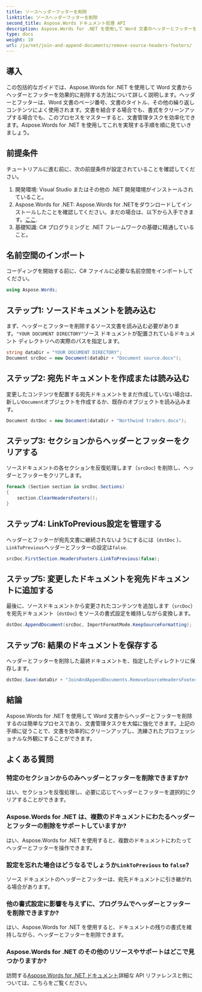 ```yaml
---
title: ソースヘッダーフッターを削除
linktitle: ソースヘッダーフッターを削除
second_title: Aspose.Words ドキュメント処理 API
description: Aspose.Words for .NET を使用して Word 文書のヘッダーとフッターを削除する方法を学びます。ステップバイステップ ガイドを使用して、ドキュメント管理を簡素化します。
type: docs
weight: 10
url: /ja/net/join-and-append-documents/remove-source-headers-footers/
---
```

## 導入

この包括的なガイドでは、Aspose.Words for .NET を使用して Word 文書からヘッダーとフッターを効果的に削除する方法について詳しく説明します。ヘッダーとフッターは、Word 文書のページ番号、文書のタイトル、その他の繰り返しコンテンツによく使用されます。文書を結合する場合でも、書式をクリーンアップする場合でも、このプロセスをマスターすると、文書管理タスクを効率化できます。Aspose.Words for .NET を使用してこれを実現する手順を順に見ていきましょう。

## 前提条件

チュートリアルに進む前に、次の前提条件が設定されていることを確認してください。

1. 開発環境: Visual Studio またはその他の .NET 開発環境がインストールされていること。
2.  Aspose.Words for .NET: Aspose.Words for .NETをダウンロードしてインストールしたことを確認してください。まだの場合は、以下から入手できます。[ここ](https://releases.aspose.com/words/net/).
3. 基礎知識: C# プログラミングと .NET フレームワークの基礎に精通していること。

## 名前空間のインポート

コーディングを開始する前に、C# ファイルに必要な名前空間をインポートしてください。

```csharp
using Aspose.Words;
```

## ステップ1: ソースドキュメントを読み込む

まず、ヘッダーとフッターを削除するソース文書を読み込む必要があります。`"YOUR DOCUMENT DIRECTORY"`ソース ドキュメントが配置されているドキュメント ディレクトリへの実際のパスを指定します。

```csharp
string dataDir = "YOUR DOCUMENT DIRECTORY";
Document srcDoc = new Document(dataDir + "Document source.docx");
```

## ステップ2: 宛先ドキュメントを作成または読み込む

変更したコンテンツを配置する宛先ドキュメントをまだ作成していない場合は、新しい`Document`オブジェクトを作成するか、既存のオブジェクトを読み込みます。

```csharp
Document dstDoc = new Document(dataDir + "Northwind traders.docx");
```

## ステップ3: セクションからヘッダーとフッターをクリアする

ソースドキュメントの各セクションを反復処理します（`srcDoc`) を削除し、ヘッダーとフッターをクリアします。

```csharp
foreach (Section section in srcDoc.Sections)
{
    section.ClearHeadersFooters();
}
```

## ステップ4: LinkToPrevious設定を管理する

ヘッダーとフッターが宛先文書に継続されないようにするには（`dstDoc` ）、`LinkToPrevious`ヘッダーとフッターの設定は`false`.

```csharp
srcDoc.FirstSection.HeadersFooters.LinkToPrevious(false);
```

## ステップ5: 変更したドキュメントを宛先ドキュメントに追加する

最後に、ソースドキュメントから変更されたコンテンツを追加します（`srcDoc`）を宛先ドキュメント（`dstDoc`) をソースの書式設定を維持しながら変換します。

```csharp
dstDoc.AppendDocument(srcDoc, ImportFormatMode.KeepSourceFormatting);
```

## ステップ6: 結果のドキュメントを保存する

ヘッダーとフッターを削除した最終ドキュメントを、指定したディレクトリに保存します。

```csharp
dstDoc.Save(dataDir + "JoinAndAppendDocuments.RemoveSourceHeadersFooters.docx");
```

## 結論

Aspose.Words for .NET を使用して Word 文書からヘッダーとフッターを削除するのは簡単なプロセスであり、文書管理タスクを大幅に強化できます。上記の手順に従うことで、文書を効率的にクリーンアップし、洗練されたプロフェッショナルな外観にすることができます。

## よくある質問

### 特定のセクションからのみヘッダーとフッターを削除できますか?
はい、セクションを反復処理し、必要に応じてヘッダーとフッターを選択的にクリアすることができます。

### Aspose.Words for .NET は、複数のドキュメントにわたるヘッダーとフッターの削除をサポートしていますか?
はい、Aspose.Words for .NET を使用すると、複数のドキュメントにわたってヘッダーとフッターを操作できます。

### 設定を忘れた場合はどうなるでしょうか`LinkToPrevious` to `false`?
ソース ドキュメントのヘッダーとフッターは、宛先ドキュメントに引き継がれる場合があります。

### 他の書式設定に影響を与えずに、プログラムでヘッダーとフッターを削除できますか?
はい、Aspose.Words for .NET を使用すると、ドキュメントの残りの書式を維持しながら、ヘッダーとフッターを削除できます。

### Aspose.Words for .NET のその他のリソースやサポートはどこで見つかりますか?
訪問する[Aspose.Words for .NET ドキュメント](https://reference.aspose.com/words/net/)詳細な API リファレンスと例については、こちらをご覧ください。
